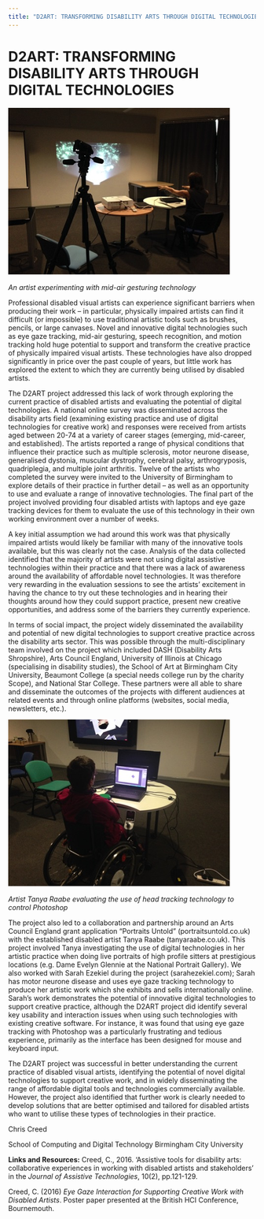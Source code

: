 ```yaml
---
title: "D2ART: TRANSFORMING DISABILITY ARTS THROUGH DIGITAL TECHNOLOGIES"
---
```


# D2ART: TRANSFORMING DISABILITY ARTS THROUGH DIGITAL TECHNOLOGIES

![Image](Images/D2ART_Image1.jpg)

_An artist experimenting with mid-air gesturing technology_


Professional disabled visual artists can experience significant barriers when producing their work – in particular, physically impaired artists can find it difficult (or impossible) to use traditional artistic tools such as brushes, pencils, or large canvases. Novel and innovative digital technologies such as eye gaze tracking, mid-air gesturing, speech recognition, and motion tracking hold huge potential to support and transform the creative practice of physically impaired visual artists. These technologies have also dropped significantly in price over the past couple of years, but little work has explored the extent to which they are currently being utilised by disabled artists.

The D2ART project addressed this lack of work through exploring the current practice of disabled artists and evaluating the potential of digital technologies. A national online survey was disseminated across the disability arts field (examining existing practice and use of digital technologies for creative work) and responses were received from artists aged between 20-74 at a variety of career stages (emerging, mid-career, and established). The artists reported a range of physical conditions that influence their practice such as multiple sclerosis, motor neurone disease, generalised dystonia, muscular dystrophy, cerebral palsy, arthrogryposis, quadriplegia, and multiple joint arthritis. Twelve of the artists who completed the survey were invited to the University of Birmingham to explore details of their practice in further detail – as well as an opportunity to use and evaluate a range of innovative technologies. The final part of the project involved providing four disabled artists with laptops and eye gaze tracking devices for them to evaluate the use of this technology in their own working environment over a number of weeks.

A key initial assumption we had around this work was that physically impaired artists would likely be familiar with many of the innovative tools available, but this was clearly not the case. Analysis of the data collected identified that the majority of artists were not using digital assistive technologies within their practice and that there was a lack of awareness around the availability of affordable novel technologies. It was therefore very rewarding in the evaluation sessions to see the artists’ excitement in having the chance to try out these technologies and in hearing their thoughts around how they could support practice, present new creative opportunities, and address some of the barriers they currently experience.

In terms of social impact, the project widely disseminated the availability and potential of new digital technologies to support creative practice across the disability arts sector. This was possible through the multi-disciplinary team involved on the project which included DASH (Disability Arts Shropshire), Arts Council England, University of Illinois at Chicago (specialising in disability studies), the School of Art at Birmingham City University, Beaumont College (a special needs college run by the charity Scope), and National Star College. These partners were all able to share and disseminate the outcomes of the projects with different audiences at related events and through online platforms (websites, social media, newsletters, etc.).

![Image](Images/D2ART_Image2.jpg)

_Artist Tanya Raabe evaluating the use of head tracking technology to control Photoshop_

The project also led to a collaboration and partnership around an Arts Council England grant application “Portraits Untold” (portraitsuntold.co.uk) with the established disabled artist Tanya Raabe (tanyaraabe.co.uk). This project involved Tanya investigating the use of digital technologies in her artistic practice when doing live portraits of high profile sitters at prestigious locations (e.g. Dame Evelyn Glennie at the National Portrait Gallery). We also worked with Sarah Ezekiel during the project (sarahezekiel.com); Sarah has motor neurone disease and uses eye gaze tracking technology to produce her artistic work which she exhibits and sells internationally online. Sarah’s work demonstrates the potential of innovative digital technologies to support creative practice, although the D2ART project did identify several key usability and interaction issues when using such technologies with existing creative software. For instance, it was found that using eye gaze tracking with Photoshop was a particularly frustrating and tedious experience, primarily as the interface has been designed for mouse and keyboard input.

The D2ART project was successful in better understanding the current practice of disabled visual artists, identifying the potential of novel digital technologies to support creative work, and in widely disseminating the range of affordable digital tools and technologies commercially available. However, the project also identified that further work is clearly needed to develop solutions that are better optimised and tailored for disabled artists who want to utilise these types of technologies in their practice.

Chris Creed

School of Computing and Digital Technology
Birmingham City University


**Links and Resources:**
Creed, C., 2016. ‘Assistive tools for disability arts: collaborative experiences in working with disabled artists and stakeholders’ in the _Journal of Assistive Technologies_, 10(2), pp.121-129.

Creed, C. (2016) _Eye Gaze Interaction for Supporting Creative Work with Disabled Artists_. Poster paper presented at the British HCI Conference, Bournemouth.

